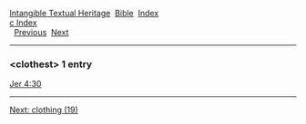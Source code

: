 [Intangible Textual Heritage](../../index)  [Bible](../index) 
[Index](index)   
[c Index](_c_)  
  [Previous](c02260)  [Next](c02262) 

------------------------------------------------------------------------

### &lt;clothest&gt; 1 entry

[Jer 4:30](../kjv/jer004.htm#030)  

------------------------------------------------------------------------

[Next: clothing (19)](c02262)

